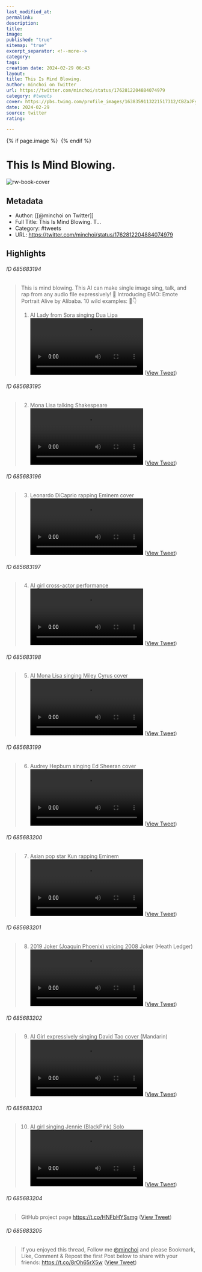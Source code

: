 ```yaml
---
last_modified_at: 
permalink: 
description: 
title: 
image: 
published: "true"
sitemap: "true"
excerpt_separator: <!--more-->
category: 
tags: 
creation date: 2024-02-29 06:43
layout:
title: This Is Mind Blowing.
author: minchoi on Twitter
url: https://twitter.com/minchoi/status/1762812204884074979
category: #tweets
cover: https://pbs.twimg.com/profile_images/1638359113221517312/CBZaJFyA.jpg
date: 2024-02-29
source: twitter
rating:

---
```



{% if page.image %} <img src="{{ page.image }}" alt=""> {% endif %}
# This Is Mind Blowing.


![rw-book-cover](https://pbs.twimg.com/profile_images/1638359113221517312/CBZaJFyA.jpg)

## Metadata
- Author: [[@minchoi on Twitter]]
- Full Title: This Is Mind Blowing.
T...
- Category: #tweets
- URL: https://twitter.com/minchoi/status/1762812204884074979

## Highlights
###### ID 685683194
> This is mind blowing.
> This AI can make single image sing, talk, and rap from any audio file expressively! 🤯
> Introducing EMO: Emote Portrait Alive by Alibaba.
> 10 wild examples: 🧵👇
> 1. AI Lady from Sora singing Dua Lipa <video controls><source src="https://video.twimg.com/ext_tw_video/1762790217067462656/pu/vid/avc1/640x360/62O2rg04tnm23NWK.mp4?tag=12" type="video/mp4"><source src="https://video.twimg.com/ext_tw_video/1762790217067462656/pu/vid/avc1/854x480/EcW0RLIvftk8LdSa.mp4?tag=12" type="video/mp4"><source src="https://video.twimg.com/ext_tw_video/1762790217067462656/pu/pl/L1QuSnNcQfjZHDjn.m3u8?tag=12&container=cmaf" type="application/x-mpegURL"><source src="https://video.twimg.com/ext_tw_video/1762790217067462656/pu/vid/avc1/480x270/CiAGKW250Mgf-zAi.mp4?tag=12" type="video/mp4">Your browser does not support the video tag.</video> ([View Tweet](https://twitter.com/minchoi/status/1762812204884074979))
    
###### ID 685683195
> 2. Mona Lisa talking Shakespeare <video controls><source src="https://video.twimg.com/ext_tw_video/1762790388559908864/pu/vid/avc1/640x360/F3Pa9GDa8PLyfTlg.mp4?tag=12" type="video/mp4"><source src="https://video.twimg.com/ext_tw_video/1762790388559908864/pu/vid/avc1/854x480/VKNGWbCBgViRCINI.mp4?tag=12" type="video/mp4"><source src="https://video.twimg.com/ext_tw_video/1762790388559908864/pu/vid/avc1/480x270/kblwfH-SMJEXhMig.mp4?tag=12" type="video/mp4"><source src="https://video.twimg.com/ext_tw_video/1762790388559908864/pu/pl/xff-yy6ek3i1Hptt.m3u8?tag=12&container=cmaf" type="application/x-mpegURL">Your browser does not support the video tag.</video> ([View Tweet](https://twitter.com/minchoi/status/1762812206767317068))
    
###### ID 685683196
> 3. Leonardo DiCaprio rapping Eminem cover <video controls><source src="https://video.twimg.com/ext_tw_video/1762790531216642048/pu/pl/eRsWvDMdj6zEAyHx.m3u8?tag=12&container=cmaf" type="application/x-mpegURL"><source src="https://video.twimg.com/ext_tw_video/1762790531216642048/pu/vid/avc1/480x270/D6VldtlwMkgaVpO1.mp4?tag=12" type="video/mp4"><source src="https://video.twimg.com/ext_tw_video/1762790531216642048/pu/vid/avc1/640x360/bu9W4bLhFXwtO4xM.mp4?tag=12" type="video/mp4"><source src="https://video.twimg.com/ext_tw_video/1762790531216642048/pu/vid/avc1/854x480/6vlC-RAIfWIcTqBE.mp4?tag=12" type="video/mp4">Your browser does not support the video tag.</video> ([View Tweet](https://twitter.com/minchoi/status/1762812208482816464))
    
###### ID 685683197
> 4. AI girl cross-actor performance <video controls><source src="https://video.twimg.com/ext_tw_video/1762790727933636608/pu/vid/avc1/854x480/zJ7tmQOozVxTAC_E.mp4?tag=12" type="video/mp4"><source src="https://video.twimg.com/ext_tw_video/1762790727933636608/pu/vid/avc1/640x360/K-gUdtHJMHr-UW7-.mp4?tag=12" type="video/mp4"><source src="https://video.twimg.com/ext_tw_video/1762790727933636608/pu/vid/avc1/480x270/o4Dn1dIER7aNcHIT.mp4?tag=12" type="video/mp4"><source src="https://video.twimg.com/ext_tw_video/1762790727933636608/pu/pl/5KXyndVKH50MAL5X.m3u8?tag=12&container=cmaf" type="application/x-mpegURL">Your browser does not support the video tag.</video> ([View Tweet](https://twitter.com/minchoi/status/1762812210328281212))
    
###### ID 685683198
> 5. AI Mona Lisa singing Miley Cyrus cover <video controls><source src="https://video.twimg.com/ext_tw_video/1762791081505161216/pu/vid/avc1/480x270/LUInv1l4S9gaQUxK.mp4?tag=12" type="video/mp4"><source src="https://video.twimg.com/ext_tw_video/1762791081505161216/pu/vid/avc1/854x480/cGuLTYJYACNOTGUx.mp4?tag=12" type="video/mp4"><source src="https://video.twimg.com/ext_tw_video/1762791081505161216/pu/vid/avc1/640x360/4Cb65RVelmXMdZVu.mp4?tag=12" type="video/mp4"><source src="https://video.twimg.com/ext_tw_video/1762791081505161216/pu/pl/4pUlq9M6_b7PCXrw.m3u8?tag=12&container=cmaf" type="application/x-mpegURL">Your browser does not support the video tag.</video> ([View Tweet](https://twitter.com/minchoi/status/1762812212329001080))
    
###### ID 685683199
> 6. Audrey Hepburn singing Ed Sheeran cover <video controls><source src="https://video.twimg.com/ext_tw_video/1762791181627412480/pu/vid/avc1/480x270/1SNe8JsO2cy5uWY5.mp4?tag=12" type="video/mp4"><source src="https://video.twimg.com/ext_tw_video/1762791181627412480/pu/vid/avc1/640x360/u09_ZdR8aSRw-bGr.mp4?tag=12" type="video/mp4"><source src="https://video.twimg.com/ext_tw_video/1762791181627412480/pu/pl/ZupdITfGWLxLs1NQ.m3u8?tag=12&container=cmaf" type="application/x-mpegURL"><source src="https://video.twimg.com/ext_tw_video/1762791181627412480/pu/vid/avc1/1280x720/XyUpu7bmw5R27iw2.mp4?tag=12" type="video/mp4">Your browser does not support the video tag.</video> ([View Tweet](https://twitter.com/minchoi/status/1762812214304530771))
    
###### ID 685683200
> 7. Asian pop star Kun rapping Eminem <video controls><source src="https://video.twimg.com/ext_tw_video/1762791330244112384/pu/vid/avc1/640x360/qMQBtYaczjTzSS58.mp4?tag=12" type="video/mp4"><source src="https://video.twimg.com/ext_tw_video/1762791330244112384/pu/vid/avc1/480x270/wv10Xr1dbmO67tjU.mp4?tag=12" type="video/mp4"><source src="https://video.twimg.com/ext_tw_video/1762791330244112384/pu/pl/NLM9GmHyfvlAIZ_0.m3u8?tag=12&container=cmaf" type="application/x-mpegURL"><source src="https://video.twimg.com/ext_tw_video/1762791330244112384/pu/vid/avc1/1280x720/v9jCJM5hVtlURQTo.mp4?tag=12" type="video/mp4">Your browser does not support the video tag.</video> ([View Tweet](https://twitter.com/minchoi/status/1762812216154173528))
    
###### ID 685683201
> 8. 2019 Joker (Joaquin Phoenix) voicing 2008 Joker (Heath Ledger) <video controls><source src="https://video.twimg.com/ext_tw_video/1762792173710282753/pu/vid/avc1/854x480/_YWOMDsE9mHnNb2O.mp4?tag=12" type="video/mp4"><source src="https://video.twimg.com/ext_tw_video/1762792173710282753/pu/vid/avc1/640x360/YWxRN9-3cXUNK8Zd.mp4?tag=12" type="video/mp4"><source src="https://video.twimg.com/ext_tw_video/1762792173710282753/pu/vid/avc1/480x270/m3JCFGMEUF5Vw31n.mp4?tag=12" type="video/mp4"><source src="https://video.twimg.com/ext_tw_video/1762792173710282753/pu/pl/Q20FkgO8-dCL3X_-.m3u8?tag=12&container=cmaf" type="application/x-mpegURL">Your browser does not support the video tag.</video> ([View Tweet](https://twitter.com/minchoi/status/1762812218096165031))
    
###### ID 685683202
> 9. AI Girl expressively singing David Tao cover (Mandarin) <video controls><source src="https://video.twimg.com/ext_tw_video/1762792487846903808/pu/vid/avc1/640x360/973PbLXR6KGqW7lp.mp4?tag=12" type="video/mp4"><source src="https://video.twimg.com/ext_tw_video/1762792487846903808/pu/vid/avc1/480x270/x6kDRlw5ngYszg28.mp4?tag=12" type="video/mp4"><source src="https://video.twimg.com/ext_tw_video/1762792487846903808/pu/pl/lpgtv2XaT2E_Jjmh.m3u8?tag=12&container=cmaf" type="application/x-mpegURL"><source src="https://video.twimg.com/ext_tw_video/1762792487846903808/pu/vid/avc1/854x480/rMe9enk1wbKYsFz3.mp4?tag=12" type="video/mp4">Your browser does not support the video tag.</video> ([View Tweet](https://twitter.com/minchoi/status/1762812219861897598))
    
###### ID 685683203
> 10. AI girl singing Jennie (BlackPink) Solo <video controls><source src="https://video.twimg.com/ext_tw_video/1762792691429933056/pu/vid/avc1/640x360/jLD9QKSp9OaqoCAB.mp4?tag=12" type="video/mp4"><source src="https://video.twimg.com/ext_tw_video/1762792691429933056/pu/vid/avc1/480x270/NZrQP75iXyg8xPw2.mp4?tag=12" type="video/mp4"><source src="https://video.twimg.com/ext_tw_video/1762792691429933056/pu/vid/avc1/854x480/qYMAWAxBWG0z2OXm.mp4?tag=12" type="video/mp4"><source src="https://video.twimg.com/ext_tw_video/1762792691429933056/pu/pl/Cp0ueYBa4gju20U9.m3u8?tag=12&container=cmaf" type="application/x-mpegURL">Your browser does not support the video tag.</video> ([View Tweet](https://twitter.com/minchoi/status/1762812221606731845))
    
###### ID 685683204
> GitHub project page
> https://t.co/HNFbHYSsmg ([View Tweet](https://twitter.com/minchoi/status/1762812223171256387))
    
###### ID 685683205
> If you enjoyed this thread,
> Follow me <a href="https://twitter.com/minchoi">@minchoi</a> and please Bookmark, Like, Comment & Repost the first Post below to share with your friends:
> https://t.co/8rOh65rX5w ([View Tweet](https://twitter.com/minchoi/status/1762812388175200596))
    
